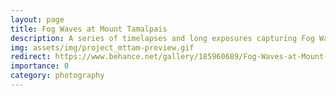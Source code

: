 ```yaml
---
layout: page
title: Fog Waves at Mount Tamalpais
description: A series of timelapses and long exposures capturing Fog Waves at Mount Tamalpais under varying cloud conditions
img: assets/img/project_mttam-preview.gif
redirect: https://www.behance.net/gallery/185960689/Fog-Waves-at-Mount-Tamalpais
importance: 0
category: photography
---
```

